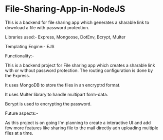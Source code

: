 # File-Sharing-App-in-NodeJS
This is a backend for file sharing app which generates a sharable link to download a file with password protection.

Libraries used:-
Express,
Mongoose,
DotEnv,
Bcrypt,
Multer

Templating Engine:- EJS

Functionality:-

This is a backend project for File sharing app which creates a sharable link with or without password protection. The routing configuration is done by the Express.

It uses MongoDB to store the files in an encryptrd format. 

It uses Multer library to handle multipart form-data.

Bcrypt is used to encrypting the password.


Future aspects:-

As this project is on going I'm planning to create a interactive UI and add few more features like sharing file to the mail directly adn uploading multiple files at a time.
